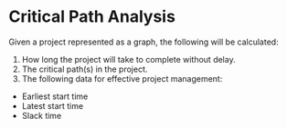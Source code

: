 # Critical Path Analysis

Given a project represented as a graph, the following will be calculated:
1.	How long the project will take to complete without delay.
2.	The critical path(s) in the project.
3.	The following data for effective project management:

   -	Earliest start time
   -	Latest start time
   -	Slack time
